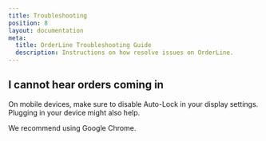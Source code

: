```yaml
---
title: Troubleshooting
position: 8
layout: documentation
meta:
  title: OrderLine Troubleshooting Guide
  description: Instructions on how resolve issues on OrderLine.
---
```


## I cannot hear orders coming in  

On mobile devices, make sure to disable Auto-Lock in your display settings. Plugging in your device might also help.

We recommend using Google Chrome.
